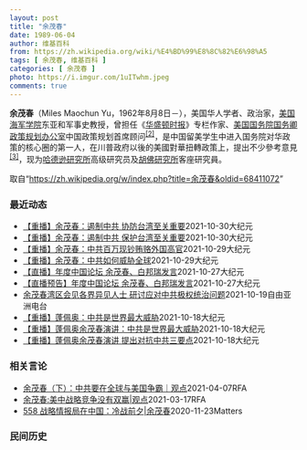 ```yaml
---
layout: post
title: "余茂春"
date: 1989-06-04
author: 维基百科
from: https://zh.wikipedia.org/wiki/%E4%BD%99%E8%8C%82%E6%98%A5
tags: [ 余茂春, 维基百科 ]
categories: [ 余茂春 ]
photo: https://i.imgur.com/1uITwhm.jpeg
comments: true
---
```

<div class="mw-parser-output">
<p><b>余茂春</b>（Miles Maochun Yu，1962年8月8日<span class="useeditintro" title="Template:BLP editintro">－</span>），美国华人学者、政治家，<a href="/wiki/%E7%BE%8E%E5%9B%BD%E6%B5%B7%E5%86%9B%E5%AD%A6%E9%99%A2" title="美国海军学院">美国海军学院</a>东亚和军事史教授，曾担任《<a href="/wiki/%E5%8D%8E%E7%9B%9B%E9%A1%BF%E6%97%B6%E6%8A%A5" title="华盛顿时报">华盛顿时报</a>》专栏作家、<a href="/wiki/%E7%BE%8E%E5%9B%BD%E5%9B%BD%E5%8A%A1%E9%99%A2" title="美国国务院">美国国务院</a><a href="/wiki/%E7%BE%8E%E5%9B%BD%E5%9B%BD%E5%8A%A1%E5%8D%BF" title="美国国务卿">国务卿</a><a href="/wiki/%E6%94%BF%E7%AD%96%E8%A7%84%E5%88%92%E5%8A%9E%E5%85%AC%E5%AE%A4" title="政策规划办公室">政策规划办公室</a>中国政策规划首席顾问<sup id="cite_ref-BGWT_2-0" class="reference"><a href="#cite_note-BGWT-2">[2]</a></sup>，是中国留美学生中进入国务院对华政策的核心圈的第一人，在川普政府以後的美國對華扭轉政策上，提出不少參考意見<sup id="cite_ref-voa1117_3-0" class="reference"><a href="#cite_note-voa1117-3">[3]</a></sup>，现为<a href="/wiki/%E5%93%88%E5%BE%B7%E9%81%9C%E7%A0%94%E7%A9%B6%E6%89%80" title="哈德遜研究所">哈德逊研究所</a>高级研究员及<a href="/wiki/%E8%83%A1%E4%BD%9B%E7%A0%94%E7%A9%B6%E6%89%80" title="胡佛研究所">胡佛研究所</a>客座研究員。
</p>
</div><noscript><img src="//zh.wikipedia.org/wiki/Special:CentralAutoLogin/start?type=1x1" alt="" title="" width="1" height="1" style="border: none; position: absolute;"></noscript>
<div class="printfooter">取自“<a dir="ltr" href="https://zh.wikipedia.org/w/index.php?title=余茂春&amp;oldid=68411072">https://zh.wikipedia.org/w/index.php?title=余茂春&amp;oldid=68411072</a>”</div><div id="recent-news"><h3>最近动态</h3><ul><li><a href="https://nodebe4.github.io/waimei/2021-10-30/%E9%87%8D%E6%92%AD-%E4%BD%99%E8%8C%82%E6%98%A5-%E9%81%8F%E5%88%B6%E4%B8%AD%E5%85%B1-%E5%8D%8F%E9%98%B2%E5%8F%B0%E6%B9%BE%E8%87%B3%E5%85%B3%E9%87%8D%E8%A6%81" title="【重播】余茂春：遏制中共 协防台湾至关重要—— 【大纪元2021年10月31日讯】（大纪元记者陶明报导）周五（10月29日），前美国国务卿蓬佩奥的首席中国政策顾问余茂春在华府论坛上，探讨美国对台...">【重播】余茂春：遏制中共 协防台湾至关重要</a><time>2021-10-30</time><a class="tag">大纪元</a></li>
<li><a href="https://nodebe4.github.io/waimei/2021-10-30/%E9%87%8D%E6%92%AD-%E4%BD%99%E8%8C%82%E6%98%A5-%E9%81%8F%E5%88%B6%E4%B8%AD%E5%85%B1-%E4%BF%9D%E6%8A%A4%E5%8F%B0%E6%B9%BE%E8%87%B3%E5%85%B3%E9%87%8D%E8%A6%81" title="【重播】余茂春：遏制中共 保护台湾至关重要—— 【大纪元2021年10月31日讯】（大纪元记者陶明报导）周五（10月29日），前美国国务卿蓬佩奥的首席中国政策顾问余茂春在华府论坛上，探讨美国对台...">【重播】余茂春：遏制中共 保护台湾至关重要</a><time>2021-10-30</time><a class="tag">大纪元</a></li>
<li><a href="https://nodebe4.github.io/waimei/2021-10-29/%E9%87%8D%E6%92%AD-%E4%BD%99%E8%8C%82%E6%98%A5-%E4%B8%AD%E5%85%B1%E7%99%BE%E4%B8%87%E7%8E%B0%E9%92%9E%E8%B4%BF%E8%B5%82%E5%A4%96%E5%9B%BD%E9%AB%98%E5%AE%98" title="【重播】余茂春：中共百万现钞贿赂外国高官—— 【大纪元2021年10月29日讯】（大纪元记者陶明报导）10月27日，前美国务院首席中国政策顾问余茂春在华府“中国论坛”上发言，解读中共如何威胁全球...">【重播】余茂春：中共百万现钞贿赂外国高官</a><time>2021-10-29</time><a class="tag">大纪元</a></li>
<li><a href="https://nodebe4.github.io/waimei/2021-10-29/%E9%87%8D%E6%92%AD-%E4%BD%99%E8%8C%82%E6%98%A5-%E4%B8%AD%E5%85%B1%E5%A6%82%E4%BD%95%E5%A8%81%E8%83%81%E5%85%A8%E7%90%83" title="【重播】余茂春：中共如何威胁全球—— 【大纪元2021年10月29日讯】（大纪元记者陶明报导）10月27日，前美国务院首席中国政策顾问余茂春在华府“中国论坛”上发言，解读中共如何威胁全球秩序，以...">【重播】余茂春：中共如何威胁全球</a><time>2021-10-29</time><a class="tag">大纪元</a></li>
<li><a href="https://nodebe4.github.io/waimei/2021-10-27/%E7%9B%B4%E6%92%AD-%E5%B9%B4%E5%BA%A6%E4%B8%AD%E5%9B%BD%E8%AE%BA%E5%9D%9B-%E4%BD%99%E8%8C%82%E6%98%A5-%E7%99%BD%E9%82%A6%E7%91%9E%E5%8F%91%E8%A8%80" title="【直播】年度中国论坛 余茂春、白邦瑞发言—— 【大纪元2021年10月27日讯】（大纪元记者陶明报导）美东时间10月27日上午9点，一年一度的“中国论坛”（China Forum）在华府召开，包...">【直播】年度中国论坛 余茂春、白邦瑞发言</a><time>2021-10-27</time><a class="tag">大纪元</a></li>
<li><a href="https://nodebe4.github.io/waimei/2021-10-27/%E7%9B%B4%E6%92%AD%E9%A2%84%E5%91%8A-%E5%B9%B4%E5%BA%A6%E4%B8%AD%E5%9B%BD%E8%AE%BA%E5%9D%9B-%E4%BD%99%E8%8C%82%E6%98%A5-%E7%99%BD%E9%82%A6%E7%91%9E%E5%8F%91%E8%A8%80" title="【直播预告】年度中国论坛 余茂春、白邦瑞发言—— 【大纪元2021年10月27日讯】（大纪元记者陶明报导）美东时间10月27日上午9点，一年一度的“中国论坛”（China Forum）在华府召开...">【直播预告】年度中国论坛 余茂春、白邦瑞发言</a><time>2021-10-27</time><a class="tag">大纪元</a></li>
<li><a href="https://nodebe4.github.io/waimei/2021-10-19/%E4%BD%99%E8%8C%82%E6%98%A5%E6%B9%BE%E5%8C%BA%E4%BC%9A%E8%A7%81%E5%90%84%E7%95%8C%E5%BC%82%E8%A7%81%E4%BA%BA%E5%A3%AB-%E7%A0%94%E8%AE%A8%E5%BA%94%E5%AF%B9%E4%B8%AD%E5%85%B1%E6%9E%81%E6%9D%83%E7%BB%9F%E6%B2%BB%E9%97%AE%E9%A2%98" title="余茂春湾区会见各界异见人士 研讨应对中共极权统治问题—— 上周末，担任过美国前国务卿蓬佩奥的首席中国政策和规划顾问的余茂春随蓬佩奥到访加州湾区。10月17日下午，余茂春在加州圣何塞一间美式餐厅，...">余茂春湾区会见各界异见人士 研讨应对中共极权统治问题</a><time>2021-10-19</time><a class="tag">自由亚洲电台</a></li>
<li><a href="https://nodebe4.github.io/waimei/2021-10-18/%E9%87%8D%E6%92%AD-%E8%93%AC%E4%BD%A9%E5%A5%A5-%E4%B8%AD%E5%85%B1%E6%98%AF%E4%B8%96%E7%95%8C%E6%9C%80%E5%A4%A7%E5%A8%81%E8%83%81" title="【重播】蓬佩奥：中共是世界最大威胁—— 【大纪元2021年10月19日讯】（大纪元记者陶明报导）10月16日至17日，美国前国务卿蓬佩奥（Mike Pompeo）与国务院前中国政策顾问余茂春（M...">【重播】蓬佩奥：中共是世界最大威胁</a><time>2021-10-18</time><a class="tag">大纪元</a></li>
<li><a href="https://nodebe4.github.io/waimei/2021-10-18/%E9%87%8D%E6%92%AD-%E8%93%AC%E4%BD%A9%E5%A5%A5%E4%BD%99%E8%8C%82%E6%98%A5%E6%BC%94%E8%AE%B2-%E4%B8%AD%E5%85%B1%E6%98%AF%E4%B8%96%E7%95%8C%E6%9C%80%E5%A4%A7%E5%A8%81%E8%83%81" title="【重播】蓬佩奥余茂春演讲：中共是世界最大威胁—— 【大纪元2021年10月19日讯】（大纪元记者陶明报导）10月16日至17日，美国前国务卿蓬佩奥（Mike Pompeo）与国务院前中国政策顾问...">【重播】蓬佩奥余茂春演讲：中共是世界最大威胁</a><time>2021-10-18</time><a class="tag">大纪元</a></li>
<li><a href="https://nodebe4.github.io/waimei/2021-10-18/%E9%87%8D%E6%92%AD-%E8%93%AC%E4%BD%A9%E5%A5%A5%E4%BD%99%E8%8C%82%E6%98%A5%E6%BC%94%E8%AE%B2-%E6%8F%90%E5%87%BA%E5%AF%B9%E6%8A%97%E4%B8%AD%E5%85%B1%E4%B8%89%E8%A6%81%E7%82%B9" title="【重播】蓬佩奥余茂春演讲 提出对抗中共三要点—— 【大纪元2021年10月19日讯】10月16日，美国前国务卿蓬佩奥（Mike Pompeo）与国务院前中国政策顾问余茂春（Miles Yu）到访...">【重播】蓬佩奥余茂春演讲 提出对抗中共三要点</a><time>2021-10-18</time><a class="tag">大纪元</a></li>
</ul></div><div id="open-opinion"><h3>相关言论</h3><ul><li><a href="https://nodebe4.github.io/opinion/2021-04-07/%E4%BD%99%E8%8C%82%E6%98%A5-%E4%B8%8B-%E4%B8%AD%E5%85%B1%E8%A6%81%E5%9C%A8%E5%85%A8%E7%90%83%E4%B8%8E%E7%BE%8E%E5%9B%BD%E4%BA%89%E9%9C%B8-%E8%A7%82%E7%82%B9/" title="自由亚洲电台">余茂春（下）：中共要在全球与美国争霸｜观点</a><time>2021-04-07</time><a class="tag">RFA</a></li>
<li><a href="https://nodebe4.github.io/opinion/2021-03-17/%E4%BD%99%E8%8C%82%E6%98%A5-%E7%BE%8E%E4%B8%AD%E6%88%98%E7%95%A5%E7%AB%9E%E4%BA%89%E6%B2%A1%E6%9C%89%E5%8F%8C%E8%B5%A2-%E8%A7%82%E7%82%B9/" title="自由亚洲电台">余茂春:美中战略竞争没有双赢|观点</a><time>2021-03-17</time><a class="tag">RFA</a></li>
<li><a href="https://nodebe4.github.io/opinion/2020-11-23/558-%E6%88%98%E7%95%A5%E6%83%85%E6%8A%A5%E5%B1%80%E5%9C%A8%E4%B8%AD%E5%9B%BD-%E5%86%B7%E6%88%98%E5%89%8D%E5%A4%95-%E4%BD%99%E8%8C%82%E6%98%A5/" title="野兽爱智慧">558 战略情报局在中国：冷战前夕|余茂春</a><time>2020-11-23</time><a class="tag">Matters</a></li>
</ul></div><div id="mjls-record"><h3>民间历史</h3><ul></ul></div>